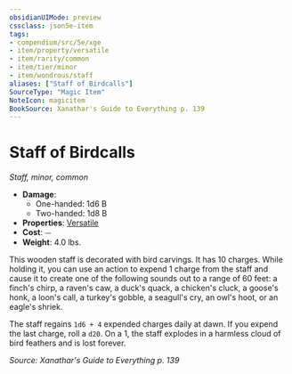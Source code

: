 ```yaml
---
obsidianUIMode: preview
cssclass: json5e-item
tags:
- compendium/src/5e/xge
- item/property/versatile
- item/rarity/common
- item/tier/minor
- item/wondrous/staff
aliases: ["Staff of Birdcalls"]
SourceType: "Magic Item"
NoteIcon: magicitem
BookSource: Xanathar's Guide to Everything p. 139
---
```

# Staff of Birdcalls
*Staff, minor, common*  

- **Damage**:
  - One-handed: 1d6 B
  - Two-handed: 1d8 B
- **Properties**: [Versatile](/3-Mechanics/CLI/rules/item-properties.md#Versatile)
- **Cost**: ⏤
- **Weight**: 4.0 lbs.

This wooden staff is decorated with bird carvings. It has 10 charges. While holding it, you can use an action to expend 1 charge from the staff and cause it to create one of the following sounds out to a range of 60 feet: a finch's chirp, a raven's caw, a duck's quack, a chicken's cluck, a goose's honk, a loon's call, a turkey's gobble, a seagull's cry, an owl's hoot, or an eagle's shriek.

The staff regains `1d6 + 4` expended charges daily at dawn. If you expend the last charge, roll a `d20`. On a 1, the staff explodes in a harmless cloud of bird feathers and is lost forever.

*Source: Xanathar's Guide to Everything p. 139*